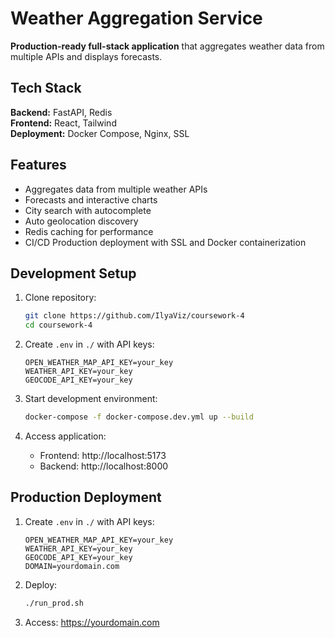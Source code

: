 # Weather Aggregation Service

**Production-ready full-stack application** that aggregates weather data from multiple APIs and displays forecasts.

## Tech Stack

**Backend:** FastAPI, Redis  
**Frontend:** React, Tailwind  
**Deployment:** Docker Compose, Nginx, SSL

## Features

- Aggregates data from multiple weather APIs
- Forecasts and interactive charts
- City search with autocomplete
- Auto geolocation discovery
- Redis caching for performance
- CI/CD Production deployment with SSL and Docker containerization

## Development Setup

1. Clone repository:
   ```bash
   git clone https://github.com/IlyaViz/coursework-4
   cd coursework-4
   ```

2. Create `.env` in `./` with API keys:
   ```env
   OPEN_WEATHER_MAP_API_KEY=your_key
   WEATHER_API_KEY=your_key
   GEOCODE_API_KEY=your_key
   ```

3. Start development environment:
   ```bash
   docker-compose -f docker-compose.dev.yml up --build
   ```

4. Access application:
   - Frontend: http://localhost:5173
   - Backend: http://localhost:8000

## Production Deployment

1. Create `.env` in `./` with API keys:
   ```env
   OPEN_WEATHER_MAP_API_KEY=your_key
   WEATHER_API_KEY=your_key
   GEOCODE_API_KEY=your_key
   DOMAIN=yourdomain.com
   ```

2. Deploy:
   ```bash
   ./run_prod.sh
   ```

3. Access: https://yourdomain.com
